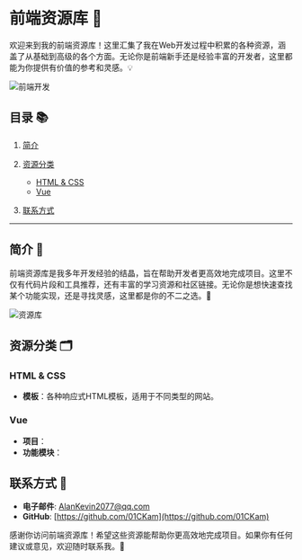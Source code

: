 # 前端资源库 🎨

欢迎来到我的前端资源库！这里汇集了我在Web开发过程中积累的各种资源，涵盖了从基础到高级的各个方面。无论你是前端新手还是经验丰富的开发者，这里都能为你提供有价值的参考和灵感。💡

![前端开发](https://images.unsplash.com/photo-1485856407642-7f9ba0268b51?auto=format&fit=crop&w=1350&q=80)

## 目录 📚

1. [简介](#简介)
2. [资源分类](#资源分类)
    - [HTML & CSS](#html--css)
    - [Vue](#Vue)

6. [联系方式](#联系方式)

---

## 简介 🌟

前端资源库是我多年开发经验的结晶，旨在帮助开发者更高效地完成项目。这里不仅有代码片段和工具推荐，还有丰富的学习资源和社区链接。无论你是想快速查找某个功能实现，还是寻找灵感，这里都是你的不二之选。🚀

![资源库](https://images.unsplash.com/photo-1555949963-aa79dcee981c?auto=format&fit=crop&w=1350&q=80)

## 资源分类 🗂️

### HTML & CSS

- **模板**：各种响应式HTML模板，适用于不同类型的网站。

### Vue
- **项目**：
- **功能模块**：


## 联系方式 📧

- **电子邮件**: AlanKevin2077@qq.com
- **GitHub**: [https://github.com/01CKam](https://github.com/01CKam)


感谢你访问前端资源库！希望这些资源能帮助你更高效地完成项目。如果你有任何建议或意见，欢迎随时联系我。📩
